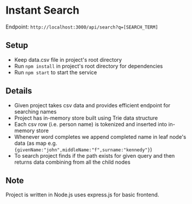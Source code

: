 # Instant Search

Endpoint: `http://localhost:3000/api/search?q=[SEARCH_TERM]`

## Setup

- Keep data.csv file in project's root directory
- Run `npm install` in project's root directory for dependencies
- Run `npm start` to start the service

## Details

- Given project takes csv data and provides efficient endpoint for searching names
- Project has in-memory store built using Trie data structure
- Each csv row (i.e. person name) is tokenized and inserted into in-memory store
- Whenever word completes we append completed name in leaf node's data (as map e.g. `{givenName:"john",middleName:"f",surname:"kennedy"}`)
- To search project finds if the path exists for given query and then returns data combining from all the child nodes

## Note

Project is written in Node.js uses express.js for basic frontend.